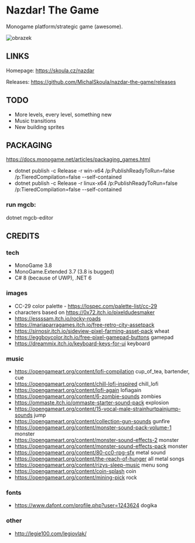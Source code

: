 ﻿# Nazdar! The Game

Monogame platform/strategic game (awesome).

![obrazek](https://user-images.githubusercontent.com/5922575/192386184-0100011a-ec67-43a7-82ea-13b430e28f80.png)

## LINKS

Homepage: https://skoula.cz/nazdar

Releases: https://github.com/MichalSkoula/nazdar-the-game/releases

## TODO

* More levels, every level, something new
* Music transitions
* New building sprites

## PACKAGING

https://docs.monogame.net/articles/packaging_games.html

* dotnet publish -c Release -r win-x64 /p:PublishReadyToRun=false /p:TieredCompilation=false --self-contained
* dotnet publish -c Release -r linux-x64 /p:PublishReadyToRun=false /p:TieredCompilation=false --self-contained

### run mgcb: ###

dotnet mgcb-editor

## CREDITS 

### tech

* MonoGame 3.8
* MonoGame.Extended 3.7 (3.8 is bugged)
* C# 8 (because of UWP), .NET 6

### images
* CC-29 color palette - https://lospec.com/palette-list/cc-29
* characters based on https://0x72.itch.io/pixeldudesmaker 
* https://essssam.itch.io/rocky-roads
* https://mariaparragames.itch.io/free-retro-city-assetpack
* https://sirnosir.itch.io/sideview-pixel-farming-asset-pack wheat
* https://eggboycolor.itch.io/free-pixel-gamepad-buttons gamepad
* https://dreammix.itch.io/keyboard-keys-for-ui keyboard

### music
* https://opengameart.org/content/lofi-compilation cup_of_tea, bartender, cue
* https://opengameart.org/content/chill-lofi-inspired chill_lofi
* https://opengameart.org/content/lofi-again lofiagain
* https://opengameart.org/content/6-zombie-sounds zombies
* https://ommaste.itch.io/ommaste-starter-sound-pack explosion
* https://opengameart.org/content/15-vocal-male-strainhurtpainjump-sounds jump
* https://opengameart.org/content/collection-gun-sounds gunfire
* https://opengameart.org/content/monster-sound-pack-volume-1 monster 
* https://opengameart.org/content/monster-sound-effects-2 monster
* https://opengameart.org/content/monster-sound-effects-pack monster
* https://opengameart.org/content/80-cc0-rpg-sfx metal sound
* https://opengameart.org/content/the-reach-of-hunger all metal songs
* https://opengameart.org/content/rizys-sleep-music menu song
* https://opengameart.org/content/coin-splash coin
* https://opengameart.org/content/mining-pick rock

### fonts
* https://www.dafont.com/profile.php?user=1243624 dogika

### other
* http://legie100.com/legiovlak/